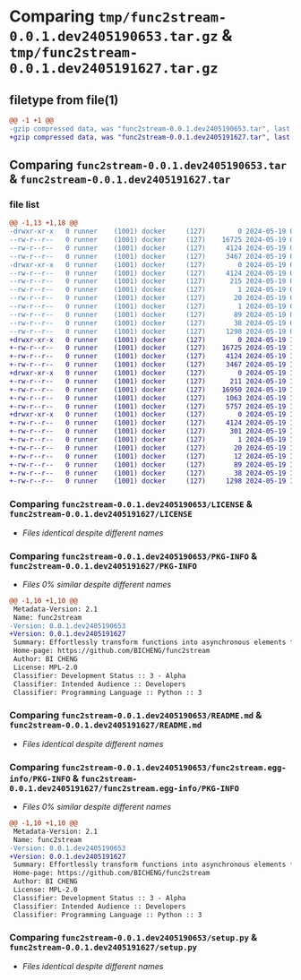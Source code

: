 # Comparing `tmp/func2stream-0.0.1.dev2405190653.tar.gz` & `tmp/func2stream-0.0.1.dev2405191627.tar.gz`

## filetype from file(1)

```diff
@@ -1 +1 @@
-gzip compressed data, was "func2stream-0.0.1.dev2405190653.tar", last modified: Sun May 19 06:53:02 2024, max compression
+gzip compressed data, was "func2stream-0.0.1.dev2405191627.tar", last modified: Sun May 19 16:27:06 2024, max compression
```

## Comparing `func2stream-0.0.1.dev2405190653.tar` & `func2stream-0.0.1.dev2405191627.tar`

### file list

```diff
@@ -1,13 +1,18 @@
-drwxr-xr-x   0 runner    (1001) docker     (127)        0 2024-05-19 06:53:02.776051 func2stream-0.0.1.dev2405190653/
--rw-r--r--   0 runner    (1001) docker     (127)    16725 2024-05-19 06:52:58.000000 func2stream-0.0.1.dev2405190653/LICENSE
--rw-r--r--   0 runner    (1001) docker     (127)     4124 2024-05-19 06:53:02.776051 func2stream-0.0.1.dev2405190653/PKG-INFO
--rw-r--r--   0 runner    (1001) docker     (127)     3467 2024-05-19 06:52:58.000000 func2stream-0.0.1.dev2405190653/README.md
-drwxr-xr-x   0 runner    (1001) docker     (127)        0 2024-05-19 06:53:02.776051 func2stream-0.0.1.dev2405190653/func2stream.egg-info/
--rw-r--r--   0 runner    (1001) docker     (127)     4124 2024-05-19 06:53:02.000000 func2stream-0.0.1.dev2405190653/func2stream.egg-info/PKG-INFO
--rw-r--r--   0 runner    (1001) docker     (127)      215 2024-05-19 06:53:02.000000 func2stream-0.0.1.dev2405190653/func2stream.egg-info/SOURCES.txt
--rw-r--r--   0 runner    (1001) docker     (127)        1 2024-05-19 06:53:02.000000 func2stream-0.0.1.dev2405190653/func2stream.egg-info/dependency_links.txt
--rw-r--r--   0 runner    (1001) docker     (127)       20 2024-05-19 06:53:02.000000 func2stream-0.0.1.dev2405190653/func2stream.egg-info/requires.txt
--rw-r--r--   0 runner    (1001) docker     (127)        1 2024-05-19 06:53:02.000000 func2stream-0.0.1.dev2405190653/func2stream.egg-info/top_level.txt
--rw-r--r--   0 runner    (1001) docker     (127)       89 2024-05-19 06:52:58.000000 func2stream-0.0.1.dev2405190653/pyproject.toml
--rw-r--r--   0 runner    (1001) docker     (127)       38 2024-05-19 06:53:02.776051 func2stream-0.0.1.dev2405190653/setup.cfg
--rw-r--r--   0 runner    (1001) docker     (127)     1298 2024-05-19 06:52:58.000000 func2stream-0.0.1.dev2405190653/setup.py
+drwxr-xr-x   0 runner    (1001) docker     (127)        0 2024-05-19 16:27:06.315423 func2stream-0.0.1.dev2405191627/
+-rw-r--r--   0 runner    (1001) docker     (127)    16725 2024-05-19 16:26:56.000000 func2stream-0.0.1.dev2405191627/LICENSE
+-rw-r--r--   0 runner    (1001) docker     (127)     4124 2024-05-19 16:27:06.315423 func2stream-0.0.1.dev2405191627/PKG-INFO
+-rw-r--r--   0 runner    (1001) docker     (127)     3467 2024-05-19 16:26:56.000000 func2stream-0.0.1.dev2405191627/README.md
+drwxr-xr-x   0 runner    (1001) docker     (127)        0 2024-05-19 16:27:06.311423 func2stream-0.0.1.dev2405191627/func2stream/
+-rw-r--r--   0 runner    (1001) docker     (127)      211 2024-05-19 16:26:56.000000 func2stream-0.0.1.dev2405191627/func2stream/__init__.py
+-rw-r--r--   0 runner    (1001) docker     (127)    16950 2024-05-19 16:26:56.000000 func2stream-0.0.1.dev2405191627/func2stream/core.py
+-rw-r--r--   0 runner    (1001) docker     (127)     1063 2024-05-19 16:26:56.000000 func2stream-0.0.1.dev2405191627/func2stream/utils.py
+-rw-r--r--   0 runner    (1001) docker     (127)     5757 2024-05-19 16:26:56.000000 func2stream-0.0.1.dev2405191627/func2stream/video.py
+drwxr-xr-x   0 runner    (1001) docker     (127)        0 2024-05-19 16:27:06.315423 func2stream-0.0.1.dev2405191627/func2stream.egg-info/
+-rw-r--r--   0 runner    (1001) docker     (127)     4124 2024-05-19 16:27:06.000000 func2stream-0.0.1.dev2405191627/func2stream.egg-info/PKG-INFO
+-rw-r--r--   0 runner    (1001) docker     (127)      301 2024-05-19 16:27:06.000000 func2stream-0.0.1.dev2405191627/func2stream.egg-info/SOURCES.txt
+-rw-r--r--   0 runner    (1001) docker     (127)        1 2024-05-19 16:27:06.000000 func2stream-0.0.1.dev2405191627/func2stream.egg-info/dependency_links.txt
+-rw-r--r--   0 runner    (1001) docker     (127)       20 2024-05-19 16:27:06.000000 func2stream-0.0.1.dev2405191627/func2stream.egg-info/requires.txt
+-rw-r--r--   0 runner    (1001) docker     (127)       12 2024-05-19 16:27:06.000000 func2stream-0.0.1.dev2405191627/func2stream.egg-info/top_level.txt
+-rw-r--r--   0 runner    (1001) docker     (127)       89 2024-05-19 16:26:56.000000 func2stream-0.0.1.dev2405191627/pyproject.toml
+-rw-r--r--   0 runner    (1001) docker     (127)       38 2024-05-19 16:27:06.315423 func2stream-0.0.1.dev2405191627/setup.cfg
+-rw-r--r--   0 runner    (1001) docker     (127)     1298 2024-05-19 16:26:56.000000 func2stream-0.0.1.dev2405191627/setup.py
```

### Comparing `func2stream-0.0.1.dev2405190653/LICENSE` & `func2stream-0.0.1.dev2405191627/LICENSE`

 * *Files identical despite different names*

### Comparing `func2stream-0.0.1.dev2405190653/PKG-INFO` & `func2stream-0.0.1.dev2405191627/PKG-INFO`

 * *Files 0% similar despite different names*

```diff
@@ -1,10 +1,10 @@
 Metadata-Version: 2.1
 Name: func2stream
-Version: 0.0.1.dev2405190653
+Version: 0.0.1.dev2405191627
 Summary: Effortlessly transform functions into asynchronous elements for building high-performance pipelines
 Home-page: https://github.com/BICHENG/func2stream
 Author: BI CHENG
 License: MPL-2.0
 Classifier: Development Status :: 3 - Alpha
 Classifier: Intended Audience :: Developers
 Classifier: Programming Language :: Python :: 3
```

### Comparing `func2stream-0.0.1.dev2405190653/README.md` & `func2stream-0.0.1.dev2405191627/README.md`

 * *Files identical despite different names*

### Comparing `func2stream-0.0.1.dev2405190653/func2stream.egg-info/PKG-INFO` & `func2stream-0.0.1.dev2405191627/func2stream.egg-info/PKG-INFO`

 * *Files 0% similar despite different names*

```diff
@@ -1,10 +1,10 @@
 Metadata-Version: 2.1
 Name: func2stream
-Version: 0.0.1.dev2405190653
+Version: 0.0.1.dev2405191627
 Summary: Effortlessly transform functions into asynchronous elements for building high-performance pipelines
 Home-page: https://github.com/BICHENG/func2stream
 Author: BI CHENG
 License: MPL-2.0
 Classifier: Development Status :: 3 - Alpha
 Classifier: Intended Audience :: Developers
 Classifier: Programming Language :: Python :: 3
```

### Comparing `func2stream-0.0.1.dev2405190653/setup.py` & `func2stream-0.0.1.dev2405191627/setup.py`

 * *Files identical despite different names*

